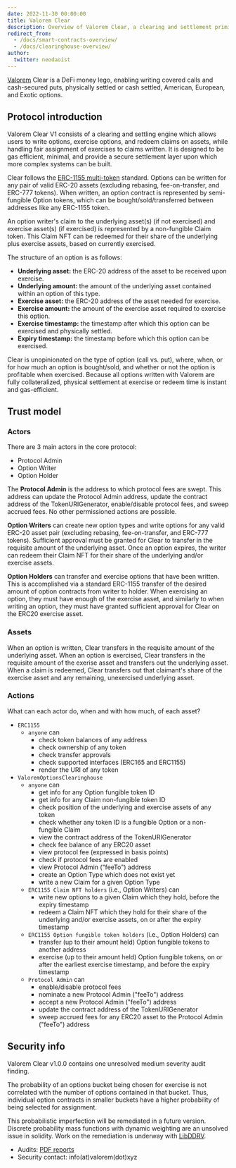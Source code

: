 ```yaml
---
date: 2022-11-30 00:00:00
title: Valorem Clear
description: Overview of Valorem Clear, a clearing and settlement primitive for DeFi options.
redirect_from:
  - /docs/smart-contracts-overview/
  - /docs/clearinghouse-overview/
author:
  twitter: neodaoist
---
```


[Valorem](https://valorem.xyz/) Clear is a DeFi money lego, enabling writing covered calls and cash-secured puts, physically
settled or cash settled, American, European, and Exotic options.

## Protocol introduction

Valorem Clear V1 consists of a clearing and settling engine which allows users to write options,
exercise options, and redeem claims on assets, while handling fair assignment of exercises to claims written. It is
designed to be gas efficient, minimal, and provide a secure settlement layer upon which more complex systems can be
built.

Clear follows the [ERC-1155 multi-token](https://eips.ethereum.org/EIPS/eip-1155) standard. Options can be
written for any pair of valid ERC-20 assets (excluding rebasing, fee-on-transfer, and ERC-777 tokens). When written, an
option contract is represented by semi-fungible Option tokens, which can be bought/sold/transferred between addresses
like any ERC-1155 token.

An option writer's claim to the underlying asset(s) (if not exercised) and exercise asset(s) (if exercised) is
represented by a non-fungible Claim token. This Claim NFT can be redeemed for their share of the underlying plus
exercise assets, based on currently exercised.

The structure of an option is as follows:

- **Underlying asset:** the ERC-20 address of the asset to be received upon exercise.
- **Underlying amount:** the amount of the underlying asset contained within an option of this type.
- **Exercise asset:** the ERC-20 address of the asset needed for exercise.
- **Exercise amount:** the amount of the exercise asset required to exercise this option.
- **Exercise timestamp:** the timestamp after which this option can be exercised and physically settled.
- **Expiry timestamp:** the timestamp before which this option can be exercised.

Clear is unopinionated on the type of option (call vs. put), where, when, or for how much an option is
bought/sold, and whether or not the option is profitable when exercised. Because all options written with Valorem are
fully collateralized, physical settlement at exercise or redeem time is instant and gas-efficient.

## Trust model

### Actors

There are 3 main actors in the core protocol:

- Protocol Admin
- Option Writer
- Option Holder

The **Protocol Admin** is the address to which protocol fees are swept. This address can update the Protocol Admin
address, update the contract address of the TokenURIGenerator, enable/disable protocol fees, and sweep accrued fees. No
other permissioned actions are possible.

**Option Writers** can create new option types and write options for any valid ERC-20 asset pair (excluding rebasing,
fee-on-transfer, and ERC-777 tokens). Sufficient approval must be granted for Clear to transfer in the
requisite amount of the underlying asset. Once an option expires, the writer can redeem their Claim NFT for their share
of the underlying and/or exercise assets.

**Option Holders** can transfer and exercise options that have been written. This is accomplished via a standard
ERC-1155 transfer of the desired amount of option contracts from writer to holder. When exercising an option, they must
have enough of the exercise asset, and similarly to when writing an option, they must have granted sufficient approval
for Clear on the ERC20 exercise asset.

### Assets

When an option is written, Clear transfers in the requisite amount of the underlying asset. When an option
is exercised, Clear transfers in the requisite amount of the exerise asset and transfers out the underlying
asset. When a claim is redeemed, Clear transfers out that claimant's share of the exercise asset and any
remaining, unexercised underlying asset.

### Actions

What can each actor do, when and with how much, of each asset?

- `ERC1155`
    - `anyone` can
        - check token balances of any address
        - check ownership of any token
        - check transfer approvals
        - check supported interfaces (ERC165 and ERC1155)
        - render the URI of any token
- `ValoremOptionsClearinghouse`
    - `anyone` can
        - get info for any Option fungible token ID
        - get info for any Claim non-fungible token ID
        - check position of the underlying and exercise assets of any token
        - check whether any token ID is a fungible Option or a non-fungible Claim
        - view the contract address of the TokenURIGenerator
        - check fee balance of any ERC20 asset
        - view protocol fee (expressed in basis points)
        - check if protocol fees are enabled
        - view Protocol Admin ("feeTo") address
        - create an Option Type which does not exist yet
        - write a new Claim for a given Option Type
    - `ERC1155 Claim NFT holders` (i.e., Option Writers) can
        - write new options to a given Claim which they hold, before the expiry timestamp
        - redeem a Claim NFT which they hold for their share of the underlying and/or exercise assets, on or after the
          expiry timestamp
    - `ERC1155 Option fungible token holders` (i.e., Option Holders) can
        - transfer (up to their amount held) Option fungible tokens to another address
        - exercise (up to their amount held) Option fungible tokens, on or after the earliest exercise timestamp, and
          before the expiry timestamp
    - `Protocol Admin` can
        - enable/disable protocol fees
        - nominate a new Protocol Admin ("feeTo") address
        - accept a new Protocol Admin ("feeTo") address
        - update the contract address of the TokenURIGenerator
        - sweep accrued fees for any ERC20 asset to the Protocol Admin ("feeTo") address

## Security info

Valorem Clear v1.0.0 contains one unresolved medium severity audit finding.

The probability of an options bucket being chosen for exercise is not correlated
with the number of options contained in that bucket. Thus, individual option
contracts in smaller buckets have a higher probability of being selected for
assignment.

This probabilistic imperfection will be remediated in a future version. Discrete
probability mass functions with dynamic weighting are an unsolved issue in
solidity. Work on the remediation is underway with [LibDDRV](https://github.com/valorem-labs-inc/LibDDRV).

- Audits: [PDF reports](https://github.com/valorem-labs-inc/valorem-core/tree/master/audits)
- Security contact: info(at)valorem(dot)xyz
